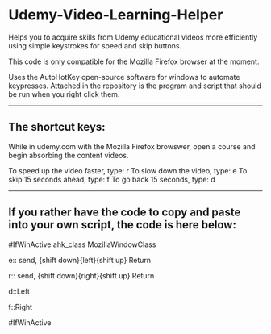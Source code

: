 # Udemy-Video-Learning-Helper

Helps you to acquire skills from Udemy educational videos more efficiently using simple keystrokes for speed and skip buttons.

This code is only compatible for the Mozilla Firefox browser at the moment.

Uses the AutoHotKey open-source software for windows to automate keypresses. Attached in the repository is the program and script that should be run when you right click them.

---

## The shortcut keys:

While in udemy.com with the Mozilla Firefox browswer, open a course and begin absorbing the content videos. 

To speed up the video faster, type: r
To slow down the video, type: e
To skip 15 seconds ahead, type: f
To go back 15 seconds, type: d

---


## If you rather have the code to copy and paste into your own script, the code is here below:

#IfWinActive ahk_class MozillaWindowClass

e::
  send, {shift down}{left}{shift up}
Return

r::
  send, {shift down}{right}{shift up}
Return

d::Left

f::Right

#IfWinActive




